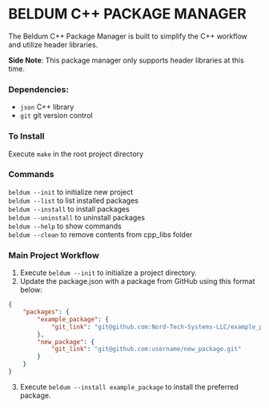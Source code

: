 # BELDUM C++ PACKAGE MANAGER

The Beldum C++ Package Manager is built to simplify the C++ workflow and utilize header libraries.

**Side Note**: This package manager only supports header libraries at this time.

### Dependencies:

-   `json` C++ library
-   `git` git version control

### To Install

Execute `make` in the root project directory

### Commands

`beldum --init` to initialize new project  
`beldum --list` to list installed packages  
`beldum --install` to install packages  
`beldum --uninstall` to uninstall packages  
`beldum --help` to show commands  
`beldum --clean` to remove contents from cpp_libs folder

### Main Project Workflow

1. Execute `beldum --init` to initialize a project directory.
2. Update the package.json with a package from GitHub using this format below:

```json
{
    "packages": {
        "example_package": {
            "git_link": "git@github.com:Nord-Tech-Systems-LLC/example_package.git"
        },
        "new_package": {
            "git_link": "git@github.com:username/new_package.git"
        }
    }
}
```

3. Execute `beldum --install example_package` to install the preferred package.
